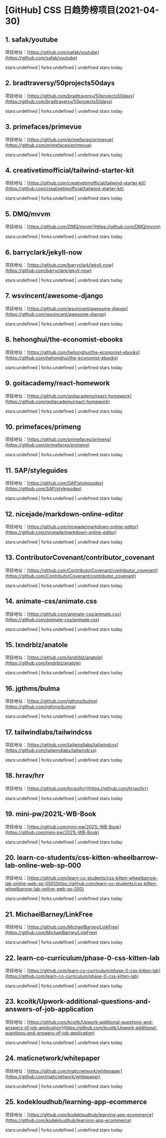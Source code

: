 # [GitHub] CSS 日趋势榜项目(2021-04-30)

## 1. safak/youtube 

项目地址：[https://github.com/safak/youtube](https://github.com/safak/youtube)

stars:undefined | forks:undefined | undefined stars today 



## 2. bradtraversy/50projects50days 

项目地址：[https://github.com/bradtraversy/50projects50days](https://github.com/bradtraversy/50projects50days)

stars:undefined | forks:undefined | undefined stars today 



## 3. primefaces/primevue 

项目地址：[https://github.com/primefaces/primevue](https://github.com/primefaces/primevue)

stars:undefined | forks:undefined | undefined stars today 



## 4. creativetimofficial/tailwind-starter-kit 

项目地址：[https://github.com/creativetimofficial/tailwind-starter-kit](https://github.com/creativetimofficial/tailwind-starter-kit)

stars:undefined | forks:undefined | undefined stars today 



## 5. DMQ/mvvm 

项目地址：[https://github.com/DMQ/mvvm](https://github.com/DMQ/mvvm)

stars:undefined | forks:undefined | undefined stars today 



## 6. barryclark/jekyll-now 

项目地址：[https://github.com/barryclark/jekyll-now](https://github.com/barryclark/jekyll-now)

stars:undefined | forks:undefined | undefined stars today 



## 7. wsvincent/awesome-django 

项目地址：[https://github.com/wsvincent/awesome-django](https://github.com/wsvincent/awesome-django)

stars:undefined | forks:undefined | undefined stars today 



## 8. hehonghui/the-economist-ebooks 

项目地址：[https://github.com/hehonghui/the-economist-ebooks](https://github.com/hehonghui/the-economist-ebooks)

stars:undefined | forks:undefined | undefined stars today 



## 9. goitacademy/react-homework 

项目地址：[https://github.com/goitacademy/react-homework](https://github.com/goitacademy/react-homework)

stars:undefined | forks:undefined | undefined stars today 



## 10. primefaces/primeng 

项目地址：[https://github.com/primefaces/primeng](https://github.com/primefaces/primeng)

stars:undefined | forks:undefined | undefined stars today 



## 11. SAP/styleguides 

项目地址：[https://github.com/SAP/styleguides](https://github.com/SAP/styleguides)

stars:undefined | forks:undefined | undefined stars today 



## 12. nicejade/markdown-online-editor 

项目地址：[https://github.com/nicejade/markdown-online-editor](https://github.com/nicejade/markdown-online-editor)

stars:undefined | forks:undefined | undefined stars today 



## 13. ContributorCovenant/contributor_covenant 

项目地址：[https://github.com/ContributorCovenant/contributor_covenant](https://github.com/ContributorCovenant/contributor_covenant)

stars:undefined | forks:undefined | undefined stars today 



## 14. animate-css/animate.css 

项目地址：[https://github.com/animate-css/animate.css](https://github.com/animate-css/animate.css)

stars:undefined | forks:undefined | undefined stars today 



## 15. lxndrblz/anatole 

项目地址：[https://github.com/lxndrblz/anatole](https://github.com/lxndrblz/anatole)

stars:undefined | forks:undefined | undefined stars today 



## 16. jgthms/bulma 

项目地址：[https://github.com/jgthms/bulma](https://github.com/jgthms/bulma)

stars:undefined | forks:undefined | undefined stars today 



## 17. tailwindlabs/tailwindcss 

项目地址：[https://github.com/tailwindlabs/tailwindcss](https://github.com/tailwindlabs/tailwindcss)

stars:undefined | forks:undefined | undefined stars today 



## 18. hrrav/hrr 

项目地址：[https://github.com/hrrav/hrr](https://github.com/hrrav/hrr)

stars:undefined | forks:undefined | undefined stars today 



## 19. mini-pw/2021L-WB-Book 

项目地址：[https://github.com/mini-pw/2021L-WB-Book](https://github.com/mini-pw/2021L-WB-Book)

stars:undefined | forks:undefined | undefined stars today 



## 20. learn-co-students/css-kitten-wheelbarrow-lab-online-web-sp-000 

项目地址：[https://github.com/learn-co-students/css-kitten-wheelbarrow-lab-online-web-sp-000](https://github.com/learn-co-students/css-kitten-wheelbarrow-lab-online-web-sp-000)

stars:undefined | forks:undefined | undefined stars today 



## 21. MichaelBarney/LinkFree 

项目地址：[https://github.com/MichaelBarney/LinkFree](https://github.com/MichaelBarney/LinkFree)

stars:undefined | forks:undefined | undefined stars today 



## 22. learn-co-curriculum/phase-0-css-kitten-lab 

项目地址：[https://github.com/learn-co-curriculum/phase-0-css-kitten-lab](https://github.com/learn-co-curriculum/phase-0-css-kitten-lab)

stars:undefined | forks:undefined | undefined stars today 



## 23. kcoitk/Upwork-additional-questions-and-answers-of-job-application 

项目地址：[https://github.com/kcoitk/Upwork-additional-questions-and-answers-of-job-application](https://github.com/kcoitk/Upwork-additional-questions-and-answers-of-job-application)

stars:undefined | forks:undefined | undefined stars today 



## 24. maticnetwork/whitepaper 

项目地址：[https://github.com/maticnetwork/whitepaper](https://github.com/maticnetwork/whitepaper)

stars:undefined | forks:undefined | undefined stars today 



## 25. kodekloudhub/learning-app-ecommerce 

项目地址：[https://github.com/kodekloudhub/learning-app-ecommerce](https://github.com/kodekloudhub/learning-app-ecommerce)

stars:undefined | forks:undefined | undefined stars today 



